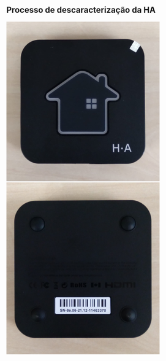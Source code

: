 ## Processo de descaracterização da HA
<img src="https://github.com/renanBatalha/tv_box_imagens/blob/main/amlogic_ha_frontal.jpeg" width=400> <img src = "https://github.com/renanBatalha/tv_box_imagens/blob/main/amlogic_ha_traseira.jpeg" width=400>
